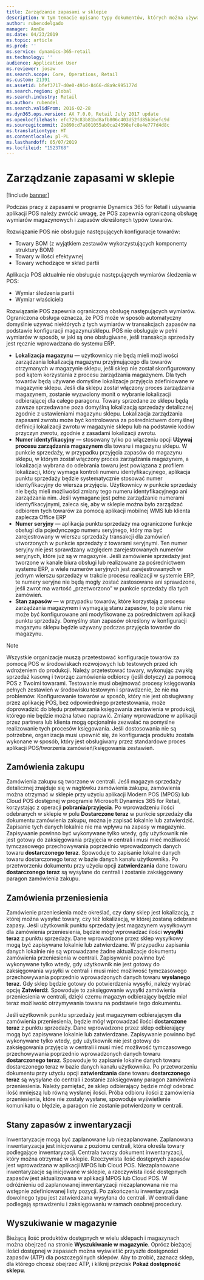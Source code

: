 ```yaml
---
title: Zarządzanie zapasami w sklepie
description: W tym temacie opisano typy dokumentów, których można używać do zarządzania zapasami.
author: rubencdelgado
manager: AnnBe
ms.date: 04/23/2019
ms.topic: article
ms.prod: ''
ms.service: dynamics-365-retail
ms.technology: ''
audience: Application User
ms.reviewer: josaw
ms.search.scope: Core, Operations, Retail
ms.custom: 21391
ms.assetid: bfef3717-d0e0-491d-8466-d8a9c995177d
ms.search.region: global
ms.search.industry: Retail
ms.author: rubendel
ms.search.validFrom: 2016-02-28
ms.dyn365.ops.version: AX 7.0.0, Retail July 2017 update
ms.openlocfilehash: efc729c83b81bd8afb806c403d52fd85b36efc9d
ms.sourcegitcommit: 2b890cd7a801055ab0ca24398efc8e4e777d4d8c
ms.translationtype: HT
ms.contentlocale: pl-PL
ms.lasthandoff: 05/07/2019
ms.locfileid: "1523768"
---
```

# <a name="store-inventory-management"></a>Zarządzanie zapasami w sklepie

[!include [banner](includes/banner.md)]

Podczas pracy z zapasami w programie Dynamics 365 for Retail i używania aplikacji POS należy zwrócić uwagę, że POS zapewnia ograniczoną obsługę wymiarów magazynowych i zapasów określonych typów towarów.  

Rozwiązanie POS nie obsługuje następujących konfiguracje towarów:
- Towary BOM (z wyjątkiem zestawów wykorzystujących komponenty struktury BOM)
- Towary w ilości efektywnej
- Towary wchodzące w skład partii

Aplikacja POS aktualnie nie obsługuje następujących wymiarów śledzenia w POS:
- Wymiar śledzenia partii
- Wymiar właściciela

Rozwiązanie POS zapewnia ograniczoną obsługę następujących wymiarów. Ograniczona obsługa oznacza, że POS może w sposób automatyczny domyślnie używać niektórych z tych wymiarów w transakcjach zapasów na podstawie konfiguracji magazynu/sklepu. POS nie obsługuje w pełni wymiarów w sposób, w jaki są one obsługiwane, jeśli transakcja sprzedaży jest ręcznie wprowadzana do systemu ERP. 

- **Lokalizacja magazynu** — użytkownicy nie będą mieli możliwości zarządzania lokalizacją magazynu przyjmującego dla towarów otrzymanych w magazynie sklepu, jeśli sklep nie został skonfigurowany pod kątem korzystania z procesu zarządzania magazynem.  Dla tych towarów będą używane domyślne lokalizacje przyjęcia zdefiniowane w magazynie sklepu.  Jeśli dla sklepu został włączony proces zarządzania magazynem, zostanie wyzwolony monit o wybranie lokalizacji odbierającej dla całego paragonu.  Towary sprzedane ze sklepu będą zawsze sprzedawane poza domyślną lokalizacją sprzedaży detalicznej zgodnie z ustawieniami magazynu sklepu.   Lokalizacja zarządzania zapasami zwrotu może być kontrolowana za pośrednictwem domyślnej definicji lokalizacji zwrotu w magazynie sklepu lub na podstawie kodów przyczyn zwrotu, zgodnie z zasadami lokalizacji zwrotu.
- **Numer identyfikacyjny** — stosowany tylko po włączeniu opcji **Używaj procesu zarządzania magazynem** dla towaru i magazynu sklepu.  W punkcie sprzedaży, w przypadku przyjęcia zapasów do magazynu sklepu, w którym został włączony proces zarządzania magazynem, a lokalizacja wybrana do odebrania towaru jest powiązana z profilem lokalizacji, który wymaga kontroli numeru identyfikacyjnego, aplikacja punktu sprzedaży będzie systematycznie stosować numer identyfikacyjny do wiersza przyjęcia.  Użytkownicy w punkcie sprzedaży nie będą mieli możliwości zmiany tego numeru identyfikacyjnego ani zarządzania nim.   Jeśli wymagane jest pełne zarządzanie numerami identyfikacyjnymi, zaleca się, aby w sklepie można było zarządzać odbiorem tych towarów za pomocą aplikacji mobilnej WMS lub klienta zaplecza Office ERP
- **Numer seryjny** — aplikacja punktu sprzedaży ma ograniczone funkcje obsługi dla pojedynczego numeru seryjnego, który ma być zarejestrowany w wierszu sprzedaży transakcji dla zamówień utworzonych w punkcie sprzedaży z towarami seryjnymi.  Ten numer seryjny nie jest sprawdzany względem zarejestrowanych numerów seryjnych, które już są w magazynie.  Jeśli zamówienie sprzedaży jest tworzone w kanale biura obsługi lub realizowane za pośrednictwem systemu ERP, a wiele numerów seryjnych jest zarejestrowanych w jednym wierszu sprzedaży w trakcie procesu realizacji w systemie ERP, te numery seryjne nie będą mogły zostać zastosowane ani sprawdzone, jeśli zwrot ma wartość „przetworzono” w punkcie sprzedaży dla tych zamówień.
- **Stan zapasów** — w przypadku towarów, które korzystają z procesu zarządzania magazynem i wymagają stanu zapasów, to pole stanu nie może być konfigurowane ani modyfikowane za pośrednictwem aplikacji punktu sprzedaży.  Domyślny stan zapasów określony w konfiguracji magazynu sklepu będzie używany podczas przyjęcia towarów do magazynu.  

> [!NOTE]
> Wszystkie organizacje muszą przetestować konfiguracje towarów za pomocą POS w środowiskach rozwojowych lub testowych przed ich wdrożeniem do produkcji. Należy przetestować towary, wykonując zwykłą sprzedaż kasową i tworząc zamówienia odbiorcy (jeśli dotyczy) za pomocą POS z Twoimi towarami. Testowanie musi obejmować procesy księgowania pełnych zestawień w środowisku testowym i sprawdzenie, że nie ma problemów.
> Konfigurowanie towarów w sposób, który nie jest obsługiwany przez aplikację POS, bez odpowiedniego przetestowania, może doprowadzić do błędu przetwarzania księgowania zestawienia w produkcji, którego nie będzie można łatwo naprawić. Zmiany wprowadzone w aplikacji przez partnera lub klienta mogą opcjonalnie zezwalać na pomyślne realizowanie tych procesów księgowania. Jeśli dostosowania nie są potrzebne, organizacja musi upewnić się, że konfiguracja produktu została wykonane w sposób, który jest obsługiwany przez standardowe proces aplikacji POS/tworzenia zamówień/księgowania zestawień.

## <a name="purchase-orders"></a>Zamówienia zakupu

Zamówienia zakupu są tworzone w centrali. Jeśli magazyn sprzedaży detalicznej znajduje się w nagłówku zamówienia zakupu, zamówienia można otrzymać w sklepie przy użyciu aplikacji Modern POS (MPOS) lub Cloud POS dostępnej w programie Microsoft Dynamics 365 for Retail, korzystając z operacji **pobrania/przyjęcia**. Po wprowadzeniu ilości odebranych w sklepie w polu **Dostarczone teraz** w punkcie sprzedaży dla dokumentu zamówienia zakupu, można je zapisać lokalnie lub zatwierdzić. Zapisanie tych danych lokalnie nie ma wpływu na zapasy w magazynie. Zapisywanie powinno być wykonywane tylko wtedy, gdy użytkownik nie jest gotowy do zaksięgowania przyjęcia w centrali i musi mieć możliwość tymczasowego przechowywania poprzednio wprowadzonych danych towaru **dostarczonego teraz**.  Spowoduje to zapisanie lokalne danych towaru dostarczonego teraz w bazie danych kanału użytkownika. Po przetworzeniu dokumentu przy użyciu opcji **zatwierdzania** dane towaru **dostarczonego teraz** są wysyłane do centrali i zostanie zaksięgowany paragon zamówienia zakupu. 

## <a name="transfer-orders"></a>Zamówienia przeniesienia

Zamówienie przeniesienia może określać, czy dany sklep jest lokalizacją, z której można wysyłać towary, czy też lokalizacją, w której zostaną odebrane zapasy. Jeśli użytkownik punktu sprzedaży jest magazynem wysyłkowym dla zamówienia przeniesienia, będzie mógł wprowadzać ilości **wysyłki teraz** z punktu sprzedaży.  Dane wprowadzone przez sklep wysyłkowy mogą być zapisywane lokalnie lub zatwierdzane.  W przypadku zapisania danych lokalnie nie są wprowadzane żadne aktualizacje dokumentu zamówienia przeniesienia w centrali. Zapisywanie powinno być wykonywane tylko wtedy, gdy użytkownik nie jest gotowy do zaksięgowania wysyłki w centrali i musi mieć możliwość tymczasowego przechowywania poprzednio wprowadzonych danych towaru **wysłanego teraz**. Gdy sklep będzie gotowy do potwierdzenia wysyłki, należy wybrać opcję **Zatwierdź**. Spowoduje to zaksięgowanie wysyłki zamówienia przeniesienia w centrali, dzięki czemu magazyn odbierający będzie miał teraz możliwość otrzymywania towaru na podstawie tego dokumentu. 

Jeśli użytkownik punktu sprzedaży jest magazynem odbierającym dla zamówienia przeniesienia, będzie mógł wprowadzać ilości **dostarczone teraz** z punktu sprzedaży.  Dane wprowadzone przez sklep odbierający mogą być zapisywane lokalnie lub zatwierdzane. Zapisywanie powinno być wykonywane tylko wtedy, gdy użytkownik nie jest gotowy do zaksięgowania przyjęcia w centrali i musi mieć możliwość tymczasowego przechowywania poprzednio wprowadzonych danych towaru **dostarczonego teraz**. Spowoduje to zapisanie lokalne danych towaru dostarczonego teraz w bazie danych kanału użytkownika. Po przetworzeniu dokumentu przy użyciu opcji **zatwierdzania** dane towaru **dostarczonego teraz** są wysyłane do centrali i zostanie zaksięgowany paragon zamówienia przeniesienia. Należy pamiętać, że sklep odbierający będzie mógł odebrać ilość mniejszą lub równą wysłanej ilości. Próba odbioru ilości z zamówienia przeniesienia, które nie zostały wysłane, spowoduje wyświetlenie komunikatu o błędzie, a paragon nie zostanie potwierdzony w centrali.

## <a name="stock-counts"></a>Stany zapasów z inwentaryzacji

Inwentaryzacje mogą być zaplanowane lub niezaplanowane. Zaplanowana inwentaryzacja jest inicjowana z poziomu centrali, która określa towary podlegające inwentaryzacji. Centrala tworzy dokument inwentaryzacji, który można otrzymać w sklepie. Rzeczywista ilość dostępnych zapasów jest wprowadzana w aplikacji MPOS lub Cloud POS. Niezaplanowane inwentaryzacje są inicjowane w sklepie, a rzeczywista ilość dostępnych zapasów jest aktualizowana w aplikacji MPOS lub Cloud POS. W odróżnieniu od zaplanowanej inwentaryzacji niezaplanowana nie ma wstępnie zdefiniowanej listy pozycji. Po zakończeniu inwentaryzacja dowolnego typu jest zatwierdzana wysyłana do centrali. W centrali dane podlegają sprawdzeniu i zaksięgowaniu w ramach osobnej procedury.

## <a name="inventory-lookup"></a>Wyszukiwanie w magazynie

Bieżącą ilość produktów dostępnych w wielu sklepach i magazynach można obejrzeć na stronie **Wyszukiwanie w magazynie**. Oprócz bieżącej ilości dostępnej w zapasach można wyświetlić przyszłe dostępności zapasów (ATP) dla poszczególnych sklepów. Aby to zrobić, zaznacz sklep, dla którego chcesz obejrzeć ATP, i kliknij przycisk **Pokaż dostępność sklepu**.
